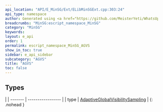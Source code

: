 ```yaml
---
api_location: "API/E_MinSG/Ext/ELibMinSGExt.cpp:303:24"
api_type: namespace
author: Generated using <a href="https://github.com/MeisterYeti/WhatsUpDoc">WhatsUpDoc</a>
breadcrumbs: "MinSG:escript_namespace_MinSG"
category: "MinSG"
keywords: 
layout: e_api
order: 1
permalink: escript_namespace_MinSG_AGVS
show_in_toc: true
sidebar: e_api_sidebar
subcategory: "AGVS"
title: "AGVS"
toc: false
---
```


## Types

|
| ------- | ----------------- |
| type | [AdaptiveGlobalVisibilitySampling](escript_type_MinSG_AGVS_AdaptiveGlobalVisibilitySampling) |
{: .nohead }

